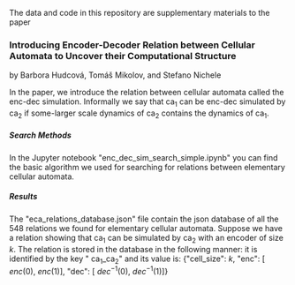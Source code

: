 The data and code in this repository are supplementary materials to the paper
### Introducing Encoder-Decoder Relation between Cellular Automata to Uncover their Computational Structure
by Barbora Hudcová, Tomáš Mikolov, and Stefano Nichele

In the paper, we introduce the relation between cellular automata called the enc-dec simulation. Informally we say that $\mathrm{ca}_1$ can be enc-dec simulated by $\mathrm{ca}_2$ if some-larger scale dynamics of $\mathrm{ca}_2$ contains the dynamics of $\mathrm{ca}_1$.

##### Search Methods
In the Jupyter notebook "enc_dec_sim_search_simple.ipynb" you can find the basic algorithm we used for searching for relations between elementary cellular automata. 

##### Results
The "eca_relations_database.json" file contain the json database of all the 548 relations we found for elementary cellular automata. Suppose we have a relation showing that $\mathrm{ca}_1$ can be simulated by $\mathrm{ca}_2$ with an encoder of size $k$. The relation is stored in the database in the following manner:
it is identified by the key " $\mathrm{ca}_1$_$\mathrm{ca}_2$"
and its value is:
{"cell_size": $k$,
 "enc": [ $enc(0)$, $enc(1)$],
 "dec": [ $dec^{-1}(0)$, $dec^{-1}(1)$]}
